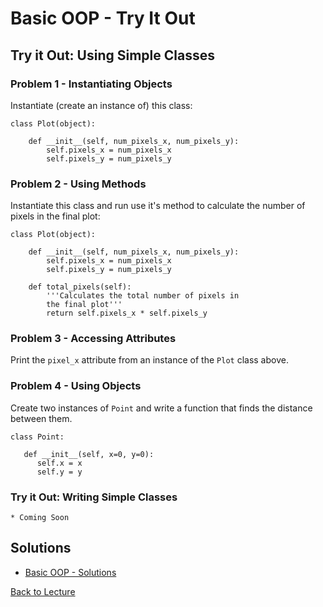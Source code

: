 # Basic OOP - Try It Out

## Try it Out: Using Simple Classes

### Problem 1 - Instantiating Objects

Instantiate (create an instance of) this class:

    class Plot(object):
    
        def __init__(self, num_pixels_x, num_pixels_y):
            self.pixels_x = num_pixels_x
            self.pixels_y = num_pixels_y

### Problem 2 - Using Methods

Instantiate this class and run use it's method to calculate the number of pixels in the final plot:

    class Plot(object):
    
        def __init__(self, num_pixels_x, num_pixels_y):
            self.pixels_x = num_pixels_x
            self.pixels_y = num_pixels_y

        def total_pixels(self):
            '''Calculates the total number of pixels in
            the final plot'''
            return self.pixels_x * self.pixels_y

### Problem 3 - Accessing Attributes

Print the `pixel_x` attribute from an instance of the `Plot` class above.

### Problem 4 - Using Objects

Create two instances of `Point` and write a function that finds the distance between them.

    class Point:
    
       def __init__(self, x=0, y=0):
          self.x = x
          self.y = y

### Try it Out: Writing Simple Classes

    * Coming Soon

## Solutions

 * [Basic OOP - Solutions](problem_set_1_solutions.md)

[Back to Lecture](lecture_06.md)
